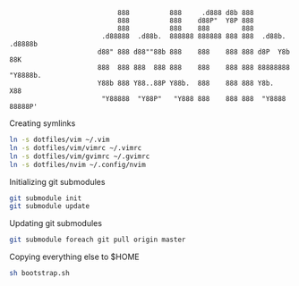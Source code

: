                                888          888     .d888 d8b 888                   
                               888          888    d88P"  Y8P 888                   
                               888          888    888        888                   
                           .d88888  .d88b.  888888 888888 888 888  .d88b.  .d8888b  
                          d88" 888 d88""88b 888    888    888 888 d8P  Y8b 88K      
                          888  888 888  888 888    888    888 888 88888888 "Y8888b. 
                          Y88b 888 Y88..88P Y88b.  888    888 888 Y8b.          X88 
                           "Y88888  "Y88P"   "Y888 888    888 888  "Y8888   88888P' 
                                                                                    
                                                                                    
                                                                                    

Creating symlinks
```bash
ln -s dotfiles/vim ~/.vim
ln -s dotfiles/vim/vimrc ~/.vimrc
ln -s dotfiles/vim/gvimrc ~/.gvimrc
ln -s dotfiles/nvim ~/.config/nvim
```

Initializing git submodules
```bash
git submodule init
git submodule update
```

Updating git submodules
```bash
git submodule foreach git pull origin master
```

Copying everything else to $HOME
```bash
sh bootstrap.sh
```
